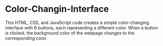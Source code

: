 # Color-Changin-Interface
This HTML, CSS, and JavaScript code creates a simple color-changing interface with 6 buttons, each representing a different color. When a button is clicked, the background color of the webpage changes to the corresponding color.
